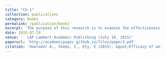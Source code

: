 ```yaml
---
title: "Ch-1"
collection: publications
category: books
permalink: /publication/book3
excerpt: 'The purpose of this research is to examine the effectiveness of schema complexity based on schema minimization with weighted graph.'
date: 2015-07-10
venue: ' ‎ LAP Lambert Academic Publishing (July 10, 2015)'
paperurl: 'http://academicpages.github.io/files/paper3.pdf'
citation: 'Howlader A., Shemu, I., Ety, E (2015). &quot;Efficacy of weighted graph to minimize & measure schema complexity.&quot; <i>LAP Lambert Academic Publishing </i>.  ISBN-13 ‏ : ‎ 978-3659757327.'
---
```

